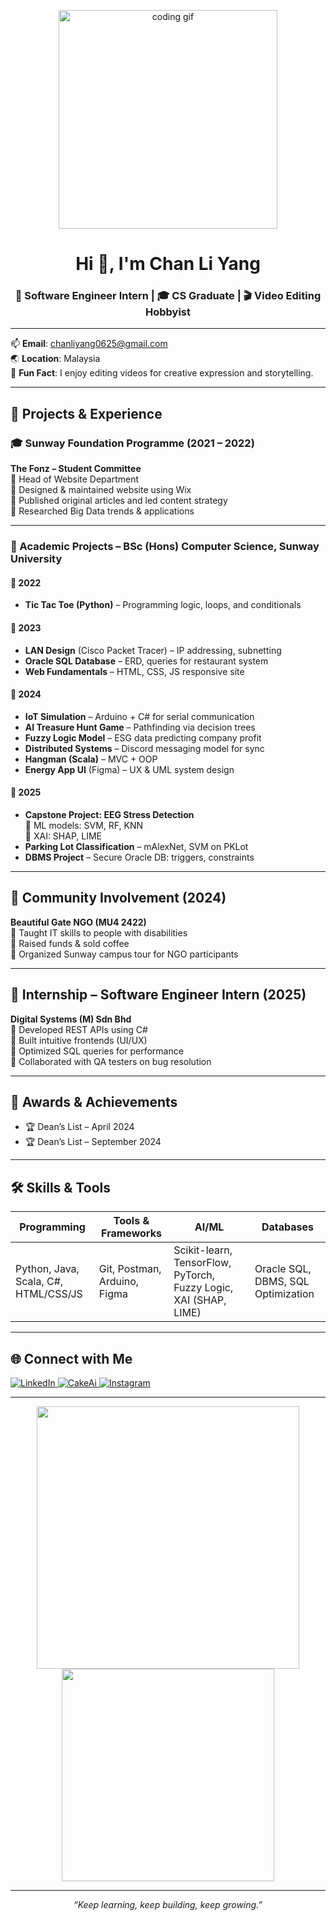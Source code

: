<p align="center">
  <img src="https://media.giphy.com/media/qgQUggAC3Pfv687qPC/giphy.gif" width="350" alt="coding gif">
</p>

<h1 align="center">Hi 👋, I'm Chan Li Yang</h1>
<h3 align="center">🚀 Software Engineer Intern | 🎓 CS Graduate | 🎬 Video Editing Hobbyist</h3>

---

📫 **Email**: chanliyang0625@gmail.com  
🌏 **Location**: Malaysia  
🎥 **Fun Fact**: I enjoy editing videos for creative expression and storytelling.

---

## 🧠 Projects & Experience

### 🎓 Sunway Foundation Programme (2021 – 2022)
**The Fonz – Student Committee**  
🔹 Head of Website Department  
🔹 Designed & maintained website using Wix  
🔹 Published original articles and led content strategy  
🔹 Researched Big Data trends & applications  

---

### 🧪 Academic Projects – BSc (Hons) Computer Science, Sunway University

#### 📅 2022
- **Tic Tac Toe (Python)** – Programming logic, loops, and conditionals

#### 📅 2023
- **LAN Design** (Cisco Packet Tracer) – IP addressing, subnetting  
- **Oracle SQL Database** – ERD, queries for restaurant system  
- **Web Fundamentals** – HTML, CSS, JS responsive site

#### 📅 2024
- **IoT Simulation** – Arduino + C# for serial communication  
- **AI Treasure Hunt Game** – Pathfinding via decision trees  
- **Fuzzy Logic Model** – ESG data predicting company profit  
- **Distributed Systems** – Discord messaging model for sync  
- **Hangman (Scala)** – MVC + OOP  
- **Energy App UI** (Figma) – UX & UML system design

#### 📅 2025
- **Capstone Project: EEG Stress Detection**  
  🔹 ML models: SVM, RF, KNN  
  🔹 XAI: SHAP, LIME  
- **Parking Lot Classification** – mAlexNet, SVM on PKLot  
- **DBMS Project** – Secure Oracle DB: triggers, constraints

---

## 👥 Community Involvement (2024)
**Beautiful Gate NGO (MU4 2422)**  
🔹 Taught IT skills to people with disabilities  
🔹 Raised funds & sold coffee  
🔹 Organized Sunway campus tour for NGO participants

---

## 💼 Internship – Software Engineer Intern (2025)
**Digital Systems (M) Sdn Bhd**  
🔹 Developed REST APIs using C#  
🔹 Built intuitive frontends (UI/UX)  
🔹 Optimized SQL queries for performance  
🔹 Collaborated with QA testers on bug resolution

---

## 🏅 Awards & Achievements
- 🏆 Dean’s List – April 2024  
- 🏆 Dean’s List – September 2024

---

## 🛠️ Skills & Tools

| Programming | Tools & Frameworks | AI/ML | Databases |
|-------------|--------------------|-------|-----------|
| Python, Java, Scala, C#, HTML/CSS/JS | Git, Postman, Arduino, Figma | Scikit-learn, TensorFlow, PyTorch, Fuzzy Logic, XAI (SHAP, LIME) | Oracle SQL, DBMS, SQL Optimization |

---

## 🌐 Connect with Me

<p align="left">
  <a href="https://linkedin.com/in/chan-li-yang-23510629a" target="_blank">
    <img src="https://img.shields.io/badge/LinkedIn-blue?style=flat&logo=linkedin" alt="LinkedIn"/>
  </a>
  <a href="https://www.cake.me/me/chanliyang" target="_blank">
    <img src="https://img.shields.io/badge/Cake_AI-34D186?style=flat&logo=cakephp&logoColor=white" alt="CakeAi"/>
  </a>
  <a href="https://instagram.com/raymond_chanly" target="_blank">
    <img src="https://img.shields.io/badge/Instagram-E4405F?style=flat&logo=instagram&logoColor=white" alt="Instagram"/>
  </a>
</p>

---

<p align="center">
  <img src="https://github-readme-stats.vercel.app/api?username=chanliyang&show_icons=true&theme=react&count_private=true" width="420"/>
  <img src="https://github-readme-stats.vercel.app/api/top-langs/?username=chanliyang&layout=compact&theme=react" width="340"/>
</p>

---

<p align="center"><i>“Keep learning, keep building, keep growing.”</i></p>
